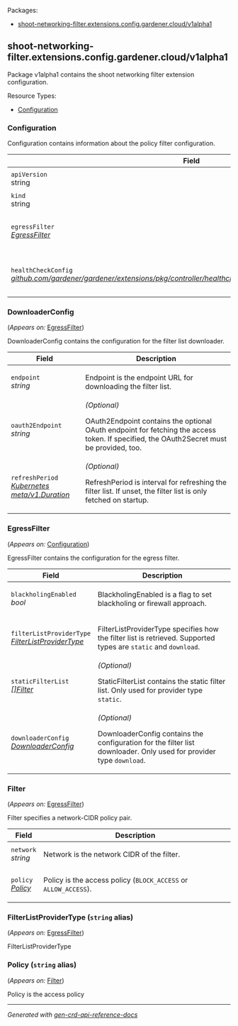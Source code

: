 <p>Packages:</p>
<ul>
<li>
<a href="#shoot-networking-filter.extensions.config.gardener.cloud%2fv1alpha1">shoot-networking-filter.extensions.config.gardener.cloud/v1alpha1</a>
</li>
</ul>
<h2 id="shoot-networking-filter.extensions.config.gardener.cloud/v1alpha1">shoot-networking-filter.extensions.config.gardener.cloud/v1alpha1</h2>
<p>
<p>Package v1alpha1 contains the shoot networking filter extension configuration.</p>
</p>
Resource Types:
<ul><li>
<a href="#shoot-networking-filter.extensions.config.gardener.cloud/v1alpha1.Configuration">Configuration</a>
</li></ul>
<h3 id="shoot-networking-filter.extensions.config.gardener.cloud/v1alpha1.Configuration">Configuration
</h3>
<p>
<p>Configuration contains information about the policy filter configuration.</p>
</p>
<table>
<thead>
<tr>
<th>Field</th>
<th>Description</th>
</tr>
</thead>
<tbody>
<tr>
<td>
<code>apiVersion</code></br>
string</td>
<td>
<code>
shoot-networking-filter.extensions.config.gardener.cloud/v1alpha1
</code>
</td>
</tr>
<tr>
<td>
<code>kind</code></br>
string
</td>
<td><code>Configuration</code></td>
</tr>
<tr>
<td>
<code>egressFilter</code></br>
<em>
<a href="#shoot-networking-filter.extensions.config.gardener.cloud/v1alpha1.EgressFilter">
EgressFilter
</a>
</em>
</td>
<td>
<em>(Optional)</em>
<p>EgressFilter contains the configuration for the egress filter</p>
</td>
</tr>
<tr>
<td>
<code>healthCheckConfig</code></br>
<em>
<a href="https://github.com/gardener/gardener/extensions/pkg/controller/healthcheck/config">
github.com/gardener/gardener/extensions/pkg/controller/healthcheck/config/v1alpha1.HealthCheckConfig
</a>
</em>
</td>
<td>
<em>(Optional)</em>
<p>HealthCheckConfig is the config for the health check controller.</p>
</td>
</tr>
</tbody>
</table>
<h3 id="shoot-networking-filter.extensions.config.gardener.cloud/v1alpha1.DownloaderConfig">DownloaderConfig
</h3>
<p>
(<em>Appears on:</em>
<a href="#shoot-networking-filter.extensions.config.gardener.cloud/v1alpha1.EgressFilter">EgressFilter</a>)
</p>
<p>
<p>DownloaderConfig contains the configuration for the filter list downloader.</p>
</p>
<table>
<thead>
<tr>
<th>Field</th>
<th>Description</th>
</tr>
</thead>
<tbody>
<tr>
<td>
<code>endpoint</code></br>
<em>
string
</em>
</td>
<td>
<p>Endpoint is the endpoint URL for downloading the filter list.</p>
</td>
</tr>
<tr>
<td>
<code>oauth2Endpoint</code></br>
<em>
string
</em>
</td>
<td>
<em>(Optional)</em>
<p>OAuth2Endpoint contains the optional OAuth endpoint for fetching the access token.
If specified, the OAuth2Secret must be provided, too.</p>
</td>
</tr>
<tr>
<td>
<code>refreshPeriod</code></br>
<em>
<a href="https://kubernetes.io/docs/reference/generated/kubernetes-api/v1.15/#duration-v1-meta">
Kubernetes meta/v1.Duration
</a>
</em>
</td>
<td>
<em>(Optional)</em>
<p>RefreshPeriod is interval for refreshing the filter list.
If unset, the filter list is only fetched on startup.</p>
</td>
</tr>
</tbody>
</table>
<h3 id="shoot-networking-filter.extensions.config.gardener.cloud/v1alpha1.EgressFilter">EgressFilter
</h3>
<p>
(<em>Appears on:</em>
<a href="#shoot-networking-filter.extensions.config.gardener.cloud/v1alpha1.Configuration">Configuration</a>)
</p>
<p>
<p>EgressFilter contains the configuration for the egress filter.</p>
</p>
<table>
<thead>
<tr>
<th>Field</th>
<th>Description</th>
</tr>
</thead>
<tbody>
<tr>
<td>
<code>blackholingEnabled</code></br>
<em>
bool
</em>
</td>
<td>
<p>BlackholingEnabled is a flag to set blackholing or firewall approach.</p>
</td>
</tr>
<tr>
<td>
<code>filterListProviderType</code></br>
<em>
<a href="#shoot-networking-filter.extensions.config.gardener.cloud/v1alpha1.FilterListProviderType">
FilterListProviderType
</a>
</em>
</td>
<td>
<p>FilterListProviderType specifies how the filter list is retrieved.
Supported types are <code>static</code> and <code>download</code>.</p>
</td>
</tr>
<tr>
<td>
<code>staticFilterList</code></br>
<em>
<a href="#shoot-networking-filter.extensions.config.gardener.cloud/v1alpha1.Filter">
[]Filter
</a>
</em>
</td>
<td>
<em>(Optional)</em>
<p>StaticFilterList contains the static filter list.
Only used for provider type <code>static</code>.</p>
</td>
</tr>
<tr>
<td>
<code>downloaderConfig</code></br>
<em>
<a href="#shoot-networking-filter.extensions.config.gardener.cloud/v1alpha1.DownloaderConfig">
DownloaderConfig
</a>
</em>
</td>
<td>
<em>(Optional)</em>
<p>DownloaderConfig contains the configuration for the filter list downloader.
Only used for provider type <code>download</code>.</p>
</td>
</tr>
</tbody>
</table>
<h3 id="shoot-networking-filter.extensions.config.gardener.cloud/v1alpha1.Filter">Filter
</h3>
<p>
(<em>Appears on:</em>
<a href="#shoot-networking-filter.extensions.config.gardener.cloud/v1alpha1.EgressFilter">EgressFilter</a>)
</p>
<p>
<p>Filter specifies a network-CIDR policy pair.</p>
</p>
<table>
<thead>
<tr>
<th>Field</th>
<th>Description</th>
</tr>
</thead>
<tbody>
<tr>
<td>
<code>network</code></br>
<em>
string
</em>
</td>
<td>
<p>Network is the network CIDR of the filter.</p>
</td>
</tr>
<tr>
<td>
<code>policy</code></br>
<em>
<a href="#shoot-networking-filter.extensions.config.gardener.cloud/v1alpha1.Policy">
Policy
</a>
</em>
</td>
<td>
<p>Policy is the access policy (<code>BLOCK_ACCESS</code> or <code>ALLOW_ACCESS</code>).</p>
</td>
</tr>
</tbody>
</table>
<h3 id="shoot-networking-filter.extensions.config.gardener.cloud/v1alpha1.FilterListProviderType">FilterListProviderType
(<code>string</code> alias)</p></h3>
<p>
(<em>Appears on:</em>
<a href="#shoot-networking-filter.extensions.config.gardener.cloud/v1alpha1.EgressFilter">EgressFilter</a>)
</p>
<p>
<p>FilterListProviderType</p>
</p>
<h3 id="shoot-networking-filter.extensions.config.gardener.cloud/v1alpha1.Policy">Policy
(<code>string</code> alias)</p></h3>
<p>
(<em>Appears on:</em>
<a href="#shoot-networking-filter.extensions.config.gardener.cloud/v1alpha1.Filter">Filter</a>)
</p>
<p>
<p>Policy is the access policy</p>
</p>
<hr/>
<p><em>
Generated with <a href="https://github.com/ahmetb/gen-crd-api-reference-docs">gen-crd-api-reference-docs</a>
</em></p>
